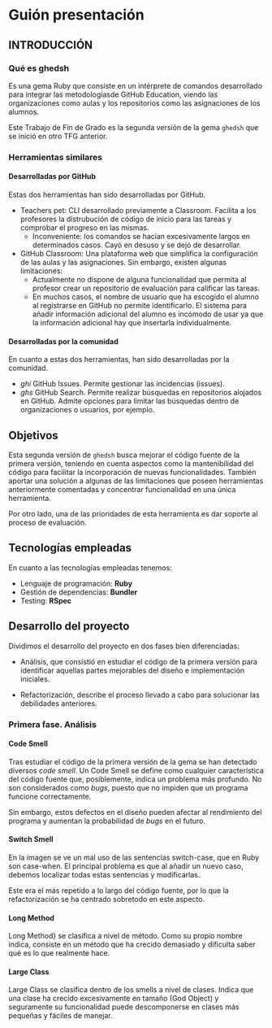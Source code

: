# Guión presentación

## INTRODUCCIÓN

### Qué es ghedsh

Es una gema Ruby que consiste en un intérprete de comandos desarrollado para integrar las metodologíasde GitHub Education, viendo las organizaciones como aulas y los repositorios como las asignaciones de los alumnos.

Este Trabajo de Fin de Grado es la segunda versión de la gema `ghedsh` que se inició en otro TFG anterior.

### Herramientas similares

#### Desarrolladas por GitHub

Estas dos herramientas han sido desarrolladas por GitHub.

* Teachers pet: CLI desarrollado previamente a Classroom. Facilita a los profesores la distrubución de código de inicio para las tareas y comprobar el progreso en las mismas.
  * Inconveniente: los comandos se hacían excesivamente largos en determinados casos. Cayó en desuso y se dejó de desarrollar.
* GitHub Classroom: Una plataforma web que simplifica la configuración de las aulas y las asignaciones. Sin embargo, existen algunas limitaciones:
  * Actualmente no dispone de alguna funcionalidad que permita al profesor crear un repositorio de evaluación para calificar las tareas.
  * En muchos casos, el nombre de usuario que ha escogido el alumno al registrarse en GitHub no permite identificarlo. El sistema para añadir información adicional del alumno es incómodo de usar ya que la información adicional hay que insertarla individualmente.

#### Desarrolladas por la comunidad

En cuanto a estas dos herramientas, han sido desarrolladas por la comunidad.

* *ghi* GitHub Issues. Permite gestionar las incidencias (issues).
* *ghs* GitHub Search. Permite realizar búsquedas en repositorios alojados en GitHub. Admite opciones para limitar las búsquedas dentro de organizaciones o usuarios, por ejemplo.

## Objetivos

Esta segunda versión de `ghedsh` busca mejorar el código fuente de la primera versión, teniendo en cuenta aspectos como la mantenibilidad del código para facilitar la incorporación de nuevas funcionalidades. También aportar una solución a algunas de las limitaciones que poseen herramientas anteriormente comentadas y concentrar funcionalidad en una única herramienta.

Por otro lado, una de las prioridades de esta herramienta es dar soporte al proceso de evaluación.

## Tecnologías empleadas

En cuanto a las tecnologías empleadas tenemos:

* Lenguaje de programación: **Ruby**
* Gestión de dependencias: **Bundler**
* Testing: **RSpec**

## Desarrollo del proyecto

Dividimos el desarrollo del proyecto en dos fases bien diferenciadas:

* Análisis, que consistió en estudiar el código de la primera versión para identificar aquellas partes mejorables del diseño e implementación iniciales.

* Refactorización, describe el proceso llevado a cabo para solucionar las debilidades anteriores.

### Primera fase. Análisis

#### Code Smell

Tras estudiar el código de la primera versión de la gema se han detectado diversos *code smell*.
Un Code Smell se define como cualquier característica del código fuente que, posiblemente, indica un problema más profundo.
No son considerados como *bugs*, puesto que no impiden que un programa funcione correctamente.

Sin embargo, estos defectos en el diseño pueden afectar al rendimiento del programa y aumentan la probabilidad de *bugs* en el futuro.

#### Switch Smell

En la imagen se ve un mal uso de las sentencias switch-case, que en Ruby son case-when. El principal problema es que al añadir un nuevo caso, debemos localizar todas estas sentencias y modificarlas.

Este era el más repetido a lo largo del código fuente, por lo que la refactorización se ha centrado sobretodo en este aspecto.

#### Long Method

Long Method} se clasifica a nivel de método. Como su propio nombre indica, consiste en un método que ha crecido demasiado y dificulta saber qué es lo que realmente hace.

#### Large Class

Large Class se clasifica dentro de los smells a nivel de clases. Indica que una clase ha crecido excesivamente en tamaño (God Object) y seguramente su funcionalidad puede descomponerse en clases más pequeñas y fáciles de manejar.

